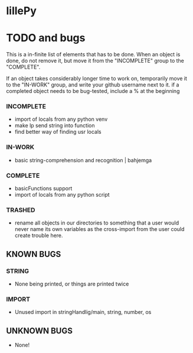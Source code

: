 # lillePy

# TODO and bugs
This is a in-finite list of elements that has to be done.
When an object is done, do not remove it, but move it from
the "INCOMPLETE" group to the "COMPLETE".

If an object takes considerably longer time to work on,
temporarily move it to the "IN-WORK" group, and write your
github username next to it.
if a completed object needs to be bug-tested, include a % at the beginning

### INCOMPLETE
  - import of locals from any python venv
  - make lp send string into function
  - find better way of finding usr locals
### IN-WORK
  - basic string-comprehension and recognition | bahjemga
### COMPLETE
  - basicFunctions support
  - import of locals from any python script
### TRASHED
  - rename all objects in our directories to something that a user would never name its own variables
    as the cross-import from the user could create trouble here.

## KNOWN BUGS

### STRING
  - None being printed, or things are printed twice
### IMPORT
  - Unused import in stringHandlig/main, string, number, os

## UNKNOWN BUGS
  - None!
